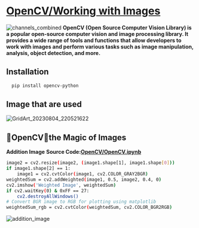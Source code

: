 # [OpenCV/Working with Images](https://opencv.org/)
![channels_combined](https://github.com/ThisIs-Developer/Python/assets/109382325/55990dd2-407e-446b-93b6-8ac41d848d9f)
**OpenCV (Open Source Computer Vision Library) is a popular open-source computer vision and image processing library. It provides a wide range of tools and functions that allow developers to work with images and perform various tasks such as image manipulation, analysis, object detection, and more.**
## Installation
```bash
  pip install opencv-python
```
## Image that are used
![GridArt_20230804_220521622](https://github.com/ThisIs-Developer/Python/assets/109382325/c3888daa-f8e1-4f5f-ab05-8f2558848046)
## 🌟OpenCV🎨the Magic of Images
**Addition Image** 
**Source Code:[OpenCV/OpenCV.ipynb](https://github.com/ThisIs-Developer/Python/blob/main/OpenCV/Working%20with%20Images/OpenCV.ipynb)**
```bash
image2 = cv2.resize(image2, (image1.shape[1], image1.shape[0]))
if image1.shape[2] == 1:
    image1 = cv2.cvtColor(image1, cv2.COLOR_GRAY2BGR)
weightedSum = cv2.addWeighted(image1, 0.5, image2, 0.4, 0)
cv2.imshow('Weighted Image', weightedSum)
if cv2.waitKey(0) & 0xFF == 27:
    cv2.destroyAllWindows()
# Convert BGR image to RGB for plotting using matplotlib
weightedSum_rgb = cv2.cvtColor(weightedSum, cv2.COLOR_BGR2RGB)
```
![addition_image](https://github.com/ThisIs-Developer/Python/assets/109382325/a426f3ca-d1a7-4a46-863b-f899ecb263a6)


